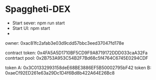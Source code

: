 # Spaggheti-DEX

- Start sever: npm run start
- Start UI: npm start
- 
owner: 0xac81fc2afab3e03d9cdd57bbc3eed37047fd178e

contract token: 0x4FA5A5D1710BF5CD9F9A8719172DDD033caA32Fa
contrtact pool: 0x2B753A953C54B2F7Bd68c5f4764C6745E0294CDF

token A: 0x3C01332993158deE68BE3886EF5B50002795bF42
token B: 0xaeCf92ED261e63a29Dc1D4f6Bd8b422A64E26Bc8
